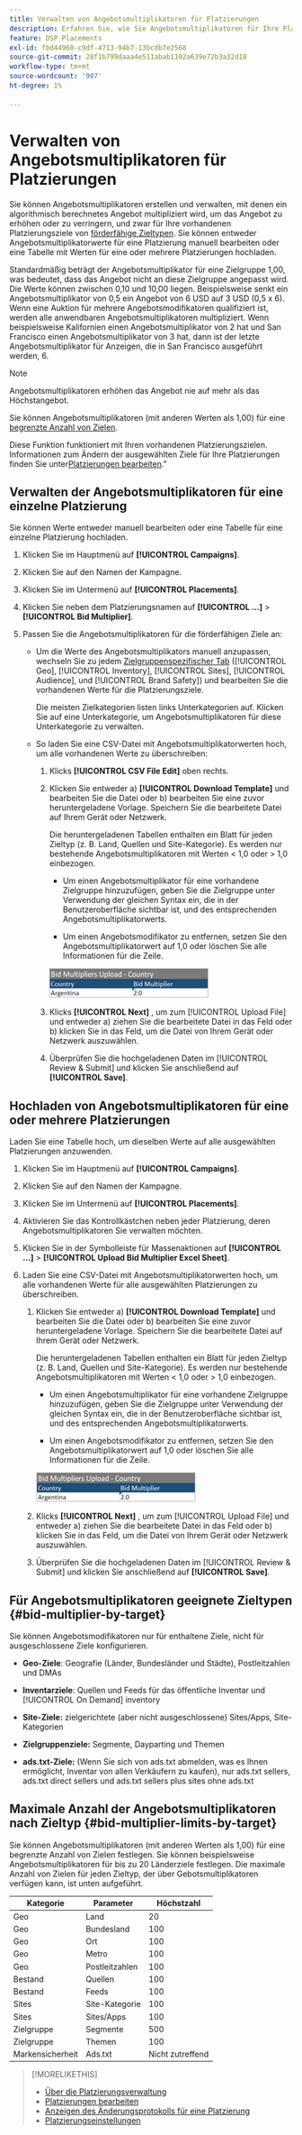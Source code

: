 ```yaml
---
title: Verwalten von Angebotsmultiplikatoren für Platzierungen
description: Erfahren Sie, wie Sie Angebotsmultiplikatoren für Ihre Platzierungsziele erstellen und bearbeiten.
feature: DSP Placements
exl-id: fbd44960-c9df-4713-94b7-13bcdb7e2568
source-git-commit: 28f1b799daaa4e511abab1102a639e72b3a32d18
workflow-type: tm+mt
source-wordcount: '907'
ht-degree: 1%

---
```


# Verwalten von Angebotsmultiplikatoren für Platzierungen

Sie können Angebotsmultiplikatoren erstellen und verwalten, mit denen ein algorithmisch berechnetes Angebot multipliziert wird, um das Angebot zu erhöhen oder zu verringern, und zwar für Ihre vorhandenen Platzierungsziele von [förderfähige Zieltypen](#bid-multiplier-by-target). Sie können entweder Angebotsmultiplikatorwerte für eine Platzierung manuell bearbeiten oder eine Tabelle mit Werten für eine oder mehrere Platzierungen hochladen.

Standardmäßig beträgt der Angebotsmultiplikator für eine Zielgruppe 1,00, was bedeutet, dass das Angebot nicht an diese Zielgruppe angepasst wird. Die Werte können zwischen 0,10 und 10,00 liegen. Beispielsweise senkt ein Angebotsmultiplikator von 0,5 ein Angebot von 6 USD auf 3 USD (0,5 x 6). Wenn eine Auktion für mehrere Angebotsmodifikatoren qualifiziert ist, werden alle anwendbaren Angebotsmultiplikatoren multipliziert. Wenn beispielsweise Kalifornien einen Angebotsmultiplikator von 2 hat und San Francisco einen Angebotsmultiplikator von 3 hat, dann ist der letzte Angebotsmultiplikator für Anzeigen, die in San Francisco ausgeführt werden, 6.

>[!NOTE]
>
>Angebotsmultiplikatoren erhöhen das Angebot nie auf mehr als das Höchstangebot.

Sie können Angebotsmultiplikatoren (mit anderen Werten als 1,00) für eine [begrenzte Anzahl von Zielen](#bid-multiplier-limits-by-target).

Diese Funktion funktioniert mit Ihren vorhandenen Platzierungszielen. Informationen zum Ändern der ausgewählten Ziele für Ihre Platzierungen finden Sie unter[Platzierungen bearbeiten](/help/dsp/campaign-management/placements/placement-edit.md).&quot;

## Verwalten der Angebotsmultiplikatoren für eine einzelne Platzierung

Sie können Werte entweder manuell bearbeiten oder eine Tabelle für eine einzelne Platzierung hochladen.

1. Klicken Sie im Hauptmenü auf **[!UICONTROL Campaigns]**.

1. Klicken Sie auf den Namen der Kampagne.

1. Klicken Sie im Untermenü auf **[!UICONTROL Placements]**.

1. Klicken Sie neben dem Platzierungsnamen auf  **[!UICONTROL ...]** > **[!UICONTROL Bid Multiplier]**.

1. Passen Sie die Angebotsmultiplikatoren für die förderfähigen Ziele an:

   * Um die Werte des Angebotsmultiplikators manuell anzupassen, wechseln Sie zu jedem [Zielgruppenspezifischer Tab](#bid-multiplier-by-target) ([!UICONTROL Geo], [!UICONTROL Inventory], [!UICONTROL Sites], [!UICONTROL Audience], und [!UICONTROL Brand Safety]) und bearbeiten Sie die vorhandenen Werte für die Platzierungsziele.

     Die meisten Zielkategorien listen links Unterkategorien auf. Klicken Sie auf eine Unterkategorie, um Angebotsmultiplikatoren für diese Unterkategorie zu verwalten.

   * So laden Sie eine CSV-Datei mit Angebotsmultiplikatorwerten hoch, um alle vorhandenen Werte zu überschreiben:

      1. Klicks **[!UICONTROL CSV File Edit]** oben rechts.

      1. Klicken Sie entweder a) **[!UICONTROL Download Template]** und bearbeiten Sie die Datei oder b) bearbeiten Sie eine zuvor heruntergeladene Vorlage. Speichern Sie die bearbeitete Datei auf Ihrem Gerät oder Netzwerk.

         Die heruntergeladenen Tabellen enthalten ein Blatt für jeden Zieltyp (z. B. Land, Quellen und Site-Kategorie). Es werden nur bestehende Angebotsmultiplikatoren mit Werten &lt; 1,0 oder > 1,0 einbezogen.

         * Um einen Angebotsmultiplikator für eine vorhandene Zielgruppe hinzuzufügen, geben Sie die Zielgruppe unter Verwendung der gleichen Syntax ein, die in der Benutzeroberfläche sichtbar ist, und des entsprechenden Angebotsmultiplikatorwerts.

         * Um einen Angebotsmodifikator zu entfernen, setzen Sie den Angebotsmultiplikatorwert auf 1,0 oder löschen Sie alle Informationen für die Zeile.

         ![Beispielzeile in einer Tabelle mit Angebotsmultiplikatoren](/help/dsp/assets/bid-multiplier-spreadsheet.png "Beispielzeile in einer Tabelle mit Angebotsmultiplikatoren")

      1. Klicks **[!UICONTROL Next]** , um zum [!UICONTROL Upload File] und entweder a) ziehen Sie die bearbeitete Datei in das Feld oder b) klicken Sie in das Feld, um die Datei von Ihrem Gerät oder Netzwerk auszuwählen.

      1. Überprüfen Sie die hochgeladenen Daten im [!UICONTROL Review & Submit] und klicken Sie anschließend auf **[!UICONTROL Save]**.

## Hochladen von Angebotsmultiplikatoren für eine oder mehrere Platzierungen

Laden Sie eine Tabelle hoch, um dieselben Werte auf alle ausgewählten Platzierungen anzuwenden.

1. Klicken Sie im Hauptmenü auf **[!UICONTROL Campaigns]**.

1. Klicken Sie auf den Namen der Kampagne.

1. Klicken Sie im Untermenü auf **[!UICONTROL Placements]**.

1. Aktivieren Sie das Kontrollkästchen neben jeder Platzierung, deren Angebotsmultiplikatoren Sie verwalten möchten.

1. Klicken Sie in der Symbolleiste für Massenaktionen auf **[!UICONTROL ...]** > **[!UICONTROL Upload Bid Multiplier Excel Sheet]**.

1. Laden Sie eine CSV-Datei mit Angebotsmultiplikatorwerten hoch, um alle vorhandenen Werte für alle ausgewählten Platzierungen zu überschreiben.

   1. Klicken Sie entweder a) **[!UICONTROL Download Template]** und bearbeiten Sie die Datei oder b) bearbeiten Sie eine zuvor heruntergeladene Vorlage. Speichern Sie die bearbeitete Datei auf Ihrem Gerät oder Netzwerk.

      Die heruntergeladenen Tabellen enthalten ein Blatt für jeden Zieltyp (z. B. Land, Quellen und Site-Kategorie). Es werden nur bestehende Angebotsmultiplikatoren mit Werten &lt; 1,0 oder > 1,0 einbezogen.

      * Um einen Angebotsmultiplikator für eine vorhandene Zielgruppe hinzuzufügen, geben Sie die Zielgruppe unter Verwendung der gleichen Syntax ein, die in der Benutzeroberfläche sichtbar ist, und des entsprechenden Angebotsmultiplikatorwerts.

      * Um einen Angebotsmodifikator zu entfernen, setzen Sie den Angebotsmultiplikatorwert auf 1,0 oder löschen Sie alle Informationen für die Zeile.

      ![Beispielzeile in einer Tabelle mit Angebotsmultiplikatoren](/help/dsp/assets/bid-multiplier-spreadsheet.png "Beispielzeile in einer Tabelle mit Angebotsmultiplikatoren")

   1. Klicks **[!UICONTROL Next]** , um zum [!UICONTROL Upload File] und entweder a) ziehen Sie die bearbeitete Datei in das Feld oder b) klicken Sie in das Feld, um die Datei von Ihrem Gerät oder Netzwerk auszuwählen.

   1. Überprüfen Sie die hochgeladenen Daten im [!UICONTROL Review & Submit] und klicken Sie anschließend auf **[!UICONTROL Save]**.

## Für Angebotsmultiplikatoren geeignete Zieltypen {#bid-multiplier-by-target}

Sie können Angebotsmodifikatoren nur für enthaltene Ziele, nicht für ausgeschlossene Ziele konfigurieren.

* **Geo-Ziele**: Geografie (Länder, Bundesländer und Städte), Postleitzahlen und DMAs

* **Inventarziele**: Quellen und Feeds für das öffentliche Inventar und [!UICONTROL On Demand] inventory

* **Site-Ziele:** zielgerichtete (aber nicht ausgeschlossene) Sites/Apps, Site-Kategorien

* **Zielgruppenziele:** Segmente, Dayparting und Themen

* **ads.txt-Ziele:** (Wenn Sie sich von ads.txt abmelden, was es Ihnen ermöglicht, Inventar von allen Verkäufern zu kaufen), nur ads.txt sellers, ads.txt direct sellers und ads.txt sellers plus sites ohne ads.txt <!-- bid multipliers for the different subsets of inventory; not available when the placement targets only one subset -->

## Maximale Anzahl der Angebotsmultiplikatoren nach Zieltyp {#bid-multiplier-limits-by-target}

Sie können Angebotsmultiplikatoren (mit anderen Werten als 1,00) für eine begrenzte Anzahl von Zielen festlegen. Sie können beispielsweise Angebotsmultiplikatoren für bis zu 20 Länderziele festlegen. Die maximale Anzahl von Zielen für jeden Zieltyp, der über Gebotsmultiplikatoren verfügen kann, ist unten aufgeführt.

| Kategorie | Parameter | Höchstzahl |
| -------- | --------- | ----- |
| Geo | Land | 20 |
| Geo | Bundesland | 100 |
| Geo | Ort | 100 |
| Geo | Metro | 100 |
| Geo | Postleitzahlen | 100 |
| Bestand | Quellen | 100 |
| Bestand | Feeds | 100 |
| Sites | Site-Kategorie | 100 |
| Sites | Sites/Apps | 100 |
| Zielgruppe | Segmente | 500 |
| Zielgruppe | Themen | 100 |
| Markensicherheit | Ads.txt | Nicht zutreffend |

>[!MORELIKETHIS]
>
>* [Über die Platzierungsverwaltung](placement-about.md)
>* [Platzierungen bearbeiten](placement-edit.md)
>* [Anzeigen des Änderungsprotokolls für eine Platzierung](placement-change-log.md)
>* [Platzierungseinstellungen](placement-settings.md)
